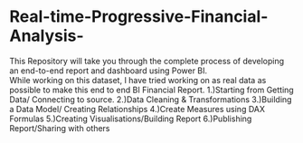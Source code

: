 # Real-time-Progressive-Financial-Analysis-
This Repository will take you through the complete process of developing an end-to-end report and dashboard using Power BI. </br>
While working on this dataset, I have tried working on as real data as possible to make this end to end BI Financial Report.
1.)Starting from Getting Data/ Connecting to source.
2.)Data Cleaning & Transformations
3.)Building a Data Model/ Creating Relationships
4.)Create Measures using DAX Formulas
5.)Creating Visualisations/Building Report
6.)Publishing Report/Sharing with others
